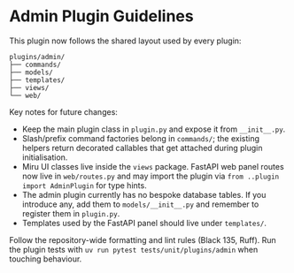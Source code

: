 # Admin Plugin Guidelines

This plugin now follows the shared layout used by every plugin:

```
plugins/admin/
├── commands/
├── models/
├── templates/
├── views/
└── web/
```

Key notes for future changes:

- Keep the main plugin class in `plugin.py` and expose it from `__init__.py`.
- Slash/prefix command factories belong in `commands/`; the existing helpers return decorated callables that get attached during plugin initialisation.
- Miru UI classes live inside the `views` package. FastAPI web panel routes now live in `web/routes.py` and may import the plugin via `from ..plugin import AdminPlugin` for type hints.
- The admin plugin currently has no bespoke database tables. If you introduce any, add them to `models/__init__.py` and remember to register them in `plugin.py`.
- Templates used by the FastAPI panel should live under `templates/`.

Follow the repository-wide formatting and lint rules (Black 135, Ruff). Run the plugin tests with `uv run pytest tests/unit/plugins/admin` when touching behaviour.
